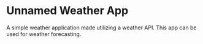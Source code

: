 # Unnamed Weather App

A simple weather application made utilizing a weather API.
This app can be used for weather forecasting.
